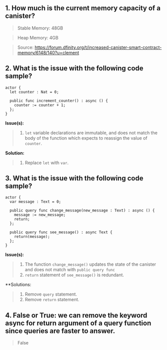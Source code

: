 ## 1. How much is the current memory capacity of a canister?

>Stable Memory: 48GB

>Heap Memory: 4GB

>Source: https://forum.dfinity.org/t/increased-canister-smart-contract-memory/6148/140?u=clement

## 2. What is the issue with the following code sample?
```
actor {
  let counter : Nat = 0;

  public func increment_counter() : async () {
    counter := counter + 1;
  };
}
```
**Issue(s):**
>1. `let` variable declarations are immutable, and does not match the body of the function which expects to reassign the value of `counter`.

**Solution:**
>1. Replace `let` with `var`.

## 3. What is the issue with the following code sample?
```
actor {
  var message : Text = 0;

  public query func change_message(new_message : Text) : async () {
    message := new_message;
    return;
  };
  
  public query func see_message() : async Text {
    return(message);
  };
}
```
**Issue(s):**
>1. The function `change_message()` updates the state of the canister and does not match with `public query func`
>2. `return` statement of `see_message()` is redundant.

**Solutions:
>1. Remove `query` statement.
>2. Remove `return` statement.

## 4. False or True: we can remove the keyword async for return argument of a query function since queries are faster to answer.

>False
